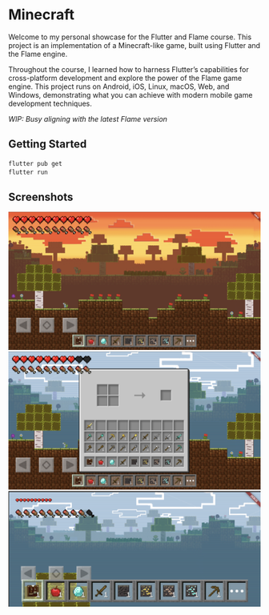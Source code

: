 # Minecraft

Welcome to my personal showcase for the Flutter and Flame course. This project is an implementation of a Minecraft-like game, built using Flutter and the Flame engine.

Throughout the course, I learned how to harness Flutter’s capabilities for cross-platform development and explore the power of the Flame game engine. This project runs on Android, iOS, Linux, macOS, Web, and Windows, demonstrating what you can achieve with modern mobile game development techniques.

*WIP: Busy aligning with the latest Flame version*

## Getting Started
```sh
flutter pub get
flutter run
```

## Screenshots

![Dusk](/docs/dusk.png)
![Inventory](/docs/inventory.png)
![Mobile](/docs/mobile.png)
